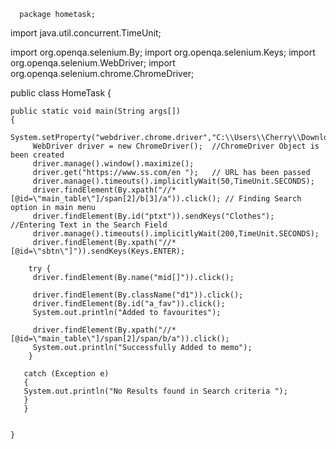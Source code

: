     
      package hometask;

import java.util.concurrent.TimeUnit;

import org.openqa.selenium.By;
import org.openqa.selenium.Keys;
import org.openqa.selenium.WebDriver;
import org.openqa.selenium.chrome.ChromeDriver;

public class HomeTask {
	
		
	public static void main(String args[])
	{
		 System.setProperty("webdriver.chrome.driver","C:\\Users\\Cherry\\Downloads\\chromedriver_win32\\chromedriver.exe");
		 WebDriver driver = new ChromeDriver();  //ChromeDriver Object is been created
		 driver.manage().window().maximize();
		 driver.get("https://www.ss.com/en ");   // URL has been passed
		 driver.manage().timeouts().implicitlyWait(50,TimeUnit.SECONDS);		 
		 driver.findElement(By.xpath("//*[@id=\"main_table\"]/span[2]/b[3]/a")).click(); // Finding Search option in main menu
		 driver.findElement(By.id("ptxt")).sendKeys("Clothes");  //Entering Text in the Search Field
		 driver.manage().timeouts().implicitlyWait(200,TimeUnit.SECONDS);
		 driver.findElement(By.xpath("//*[@id=\"sbtn\"]")).sendKeys(Keys.ENTER);
		
		try {
		 driver.findElement(By.name("mid[]")).click();	
				 
	     driver.findElement(By.className("d1")).click();
	     driver.findElement(By.id("a_fav")).click();
	     System.out.println("Added to favourites");
	     
		 driver.findElement(By.xpath("//*[@id=\"main_table\"]/span[2]/span/b/a")).click();
		 System.out.println("Successfully Added to memo");
		}
		
	   catch (Exception e)
	   {
	   System.out.println("No Results found in Search criteria ");	
	   }
	   }
	
	
	}	 
    
    
